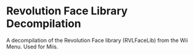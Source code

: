 # Revolution Face Library Decompilation
A decompilation of the Revolution Face library (RVLFaceLib) from the Wii Menu. Used for Miis.


